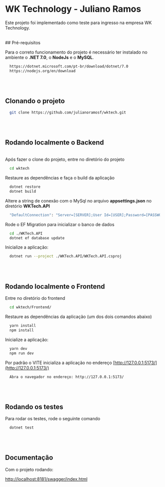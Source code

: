 # WK Technology - Juliano Ramos

Este projeto foi implementado como teste para ingresso na empresa WK Technology.

<br />
## Pré-requisitos

Para o correto funcionamento do projeto é necessário ter instalado no ambiente o **.NET 7.0**, o **NodeJs** e o **MySQL**.

```bash
  https://dotnet.microsoft.com/pt-br/download/dotnet/7.0
  https://nodejs.org/en/download
```

<br /><br />

## Clonando o projeto

```bash
  git clone https://github.com/julianoramosf/wktech.git
```

<br /><br />

## Rodando localmente o Backend

<br />
Após fazer o clone do projeto, entre no diretório do projeto

```bash
  cd wktech
```

Restaure as dependências e faça o build da aplicação

```bash
  dotnet restore
  dotnet build
```

Altere a string de conexão com o MySql no arquivo **appsettings.json** no diretório **WKTech.API**

```bash
  "DefaultConnection": "Server=[SERVER];User Id=[USER];Password=[PASSWORD];Database=[DATABASE]"
```

Rode o EF Migration para inicializar o banco de dados

```bash
  cd ./WKTech.API
  dotnet ef database update
```



Inicialize a aplicação:

```bash
  dotnet run --project ./WKTech.API/WKTech.API.csproj
```

<br /><br />

## Rodando localmente o Frontend

Entre no diretório do frontend

```bash
  cd wktech/Frontend/      
```

Restaure as dependências da aplicação (um dos dois comandos abaixo)

```bash
  yarn install
  npm install
```

Inicialize a aplicação:

```bash
  yarn dev
  npm run dev
```


Por padrão o VITE inicializa a aplicação no endereço [http://127.0.0.1:5173/](http://127.0.0.1:5173/)

```bash
  Abra o navegador no endereço: http://127.0.0.1:5173/
```
<br /><br />
## Rodando os testes

Para rodar os testes, rode o seguinte comando

```bash
  dotnet test
```
<br /><br />
## Documentação

Com o projeto rodando:

[http://localhost:8181/swagger/index.html](http://localhost:8181/swagger/index.html)
